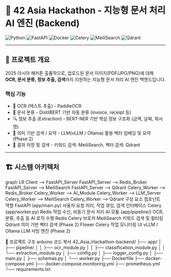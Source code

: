 # 🧠 42 Asia Hackathon - 지능형 문서 처리 AI 엔진 (Backend)

![Python](https://img.shields.io/badge/Python-3.11-blue?logo=python&logoColor=white)
![FastAPI](https://img.shields.io/badge/FastAPI-0.95-green?logo=fastapi&logoColor=white)
![Docker](https://img.shields.io/badge/Docker-20.10-blue?logo=docker&logoColor=white)
![Celery](https://img.shields.io/badge/Celery-5.3-yellow?logo=celery&logoColor=black)
![MeiliSearch](https://img.shields.io/badge/MeiliSearch-1.2-orange)
![Qdrant](https://img.shields.io/badge/Qdrant-0.11-red)

---

## 🎯 프로젝트 개요

2025 아시아 해커톤 출품작으로, 업로드된 문서 이미지(PDF/JPG/PNG)에 대해 **OCR, 문서 분류, 정보 추출, 검색**까지 지원하는 지능형 문서 처리 AI 엔진 백엔드입니다.

### 핵심 기능

- 📝 OCR (텍스트 추출) - PaddleOCR
- 📂 문서 분류 - DistilBERT 기반 자동 분류 (invoice, receipt 등)
- 🔍 정보 추출 (Extraction) - BERT-NER 기반 핵심 정보 구조화 (금액, 날짜, 회사명)
- 🤖 의미 기반 검색 / 요약 - LLM(vLLM / Ollama) 활용 벡터 임베딩 및 요약 (Phase 2)
- 💾 결과 저장 및 검색 - 키워드 검색: MeiliSearch, 벡터 검색: Qdrant

---

## 🏗️ 시스템 아키텍처
graph LR
    Client --> FastAPI_Server
    FastAPI_Server --> Redis_Broker
    FastAPI_Server --> MeiliSearch
    FastAPI_Server --> Qdrant
    Celery_Worker --> Redis_Broker
    Celery_Worker --> AI_Module
    Celery_Worker --> LLM_Server
    Celery_Worker --> MeiliSearch
    Celery_Worker --> Qdrant
구성 요소
컴포넌트	역할
FastAPI (app/main.py)	사용자 요청 처리, 작업 큐잉, 검색 인터페이스
Celery (app/worker.py)	Redis 작업 수신, 비동기 문서 처리
AI 모듈 (app/pipeline/)	OCR, 분류, 추출 등 AI 로직 수행
Redis	Celery 브로커
MeiliSearch	키워드 검색 및 필터링
Qdrant	의미 기반 벡터 검색 (Phase 2)
Flower	Celery 작업 모니터링 UI
vLLM / Ollama	LLM 서빙 엔진 (Phase 2)

📂 프로젝트 구조
arduino
코드 복사
42_Asia_Hackathon-backend/
├── app/
│   ├── pipeline/
│   │   ├── ocr_module.py
│   │   ├── classification_module.py
│   │   └── extraction_module.py
│   ├── config.py
│   ├── logger_config.py
│   ├── main.py
│   ├── schemas.py
│   └── worker.py
├── Dockerfile
├── docker-compose.yml
├── docker-compose.monitoring.yml
├── prometheus.yml
└── requirements.txt
